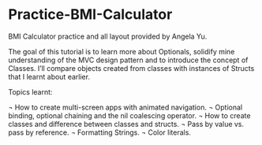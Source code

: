 # Practice-BMI-Calculator
BMI Calculator practice and all layout provided by Angela Yu.

The goal of this tutorial is to learn more about Optionals, solidify mine understanding of the MVC design pattern and to introduce the concept of Classes.
I’ll compare objects created from classes with instances of Structs that I learnt about earlier.

Topics learnt:

¬ How to create multi-screen apps with animated navigation.
¬ Optional binding, optional chaining and the nil coalescing operator.
¬ How to create classes and difference between classes and structs.
¬ Pass by value vs. pass by reference.
¬ Formatting Strings.
¬ Color literals.
